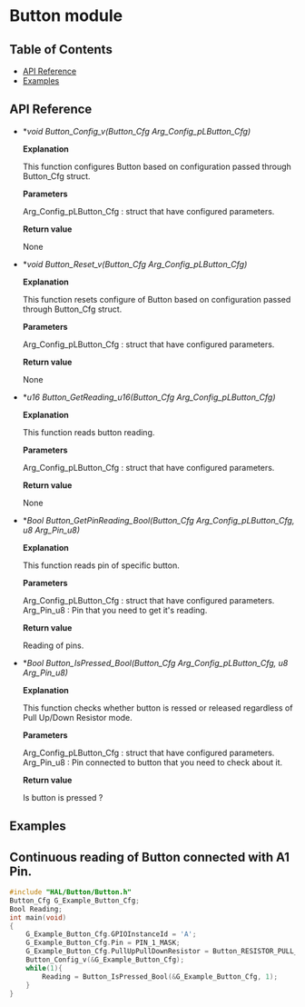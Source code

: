 # Button module


## Table of Contents
- [API Reference](#api-reference)
- [Examples](#examples)


## API Reference

- **void Button_Config_v(Button_Cfg *Arg_Config_pLButton_Cfg)**

	**Explanation** 

	This function configures Button based on configuration passed through Button_Cfg struct.
	
	**Parameters**
	
	Arg_Config_pLButton_Cfg    : struct that have configured parameters.

	**Return value** 

	None

- **void Button_Reset_v(Button_Cfg *Arg_Config_pLButton_Cfg)**

	**Explanation** 

	This function resets configure of Button based on configuration passed through Button_Cfg struct.
	
	**Parameters**
	
	Arg_Config_pLButton_Cfg    : struct that have configured parameters.

	**Return value** 

	None

- **u16 Button_GetReading_u16(Button_Cfg *Arg_Config_pLButton_Cfg)**

	**Explanation** 

	This function reads button reading.
	
	**Parameters**
	
	Arg_Config_pLButton_Cfg    : struct that have configured parameters.

	**Return value** 

	None

- **Bool Button_GetPinReading_Bool(Button_Cfg *Arg_Config_pLButton_Cfg, u8 Arg_Pin_u8)**

	**Explanation** 

	This function reads pin of specific button.
	
	**Parameters**
	
	Arg_Config_pLButton_Cfg    : struct that have configured parameters.
	Arg_Pin_u8				   : Pin that you need to get it's reading.

	**Return value** 

	Reading of pins.

- **Bool Button_IsPressed_Bool(Button_Cfg *Arg_Config_pLButton_Cfg, u8 Arg_Pin_u8)**

	**Explanation** 

	This function checks whether button is ressed or released regardless of Pull Up/Down Resistor mode.
	
	**Parameters**
	
	Arg_Config_pLButton_Cfg    : struct that have configured parameters.
	Arg_Pin_u8				   : Pin connected to button that you need to check about it.

	**Return value** 

	 Is button is pressed ?

## Examples
## Continuous reading of Button connected with A1 Pin.

```c
#include "HAL/Button/Button.h"
Button_Cfg G_Example_Button_Cfg;
Bool Reading;
int main(void)
{
	G_Example_Button_Cfg.GPIOInstanceId = 'A';
	G_Example_Button_Cfg.Pin = PIN_1_MASK;
	G_Example_Button_Cfg.PullUpPullDownResistor = Button_RESISTOR_PULL_UP;
	Button_Config_v(&G_Example_Button_Cfg);
	while(1){
		Reading = Button_IsPressed_Bool(&G_Example_Button_Cfg, 1);
	}
}
```